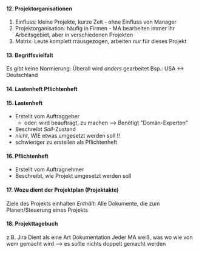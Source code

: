 #### 12. Projektorganisationen
1) Einfluss: kleine Projekte, kurze Zeit - ohne Einfluss von Manager
2) Projektorganisation: häufig in Firmen - MA bearbeiten immer ihr Arbeitsgebiet, aber in verschiedenen Projekten
3) Matrix: Leute komplett rrausgezogen, arbeiten _nur_ für dieses Projekt

#### 13. Begriffsvielfalt
Es gibt keine Normierung: Überall wird _anders_ gearbeitet
	Bsp.: USA <-> Deutschland

#### 14. Lastenheft Pflichtenheft

#### 15. Lastenheft
- Erstellt vom Auftraggeber 
	- oder: wird beauftragt, zu machen --> Benötigt "Domän-Experten"
- Beschreibt _Soll_-Zustand
- _nicht_, WIE etwas umgesetzt werden soll !!
- schwieriger zu erstellen als Pflichtenheft 

#### 16. Pflichtenheft
- Erstellt vom Auftragnehmer
- Beschreibt, _wie_ Projekt umgesetzt werden soll

#### 17. Wozu dient der Projektplan (Projektakte)
Ziele des Projekts einhalten
_Enthält_:
	Alle Dokumente, die zum Planen/Steuerung eines Projekts

#### 18. Projekttagebuch
z.B. Jira
Dient als eine Art Dokumentation
Jeder MA weiß, was wo wie von wem gemacht wird
	--> es sollte nichts doppelt gemacht werden
